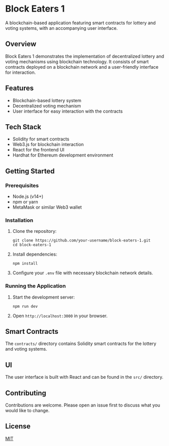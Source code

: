 # Block Eaters 1

A blockchain-based application featuring smart contracts for lottery and voting systems, with an accompanying user interface.

## Overview

Block Eaters 1 demonstrates the implementation of decentralized lottery and voting mechanisms using blockchain technology. It consists of smart contracts deployed on a blockchain network and a user-friendly interface for interaction.

## Features

- Blockchain-based lottery system
- Decentralized voting mechanism
- User interface for easy interaction with the contracts

## Tech Stack

- Solidity for smart contracts
- Web3.js for blockchain interaction
- React for the frontend UI
- Hardhat for Ethereum development environment

## Getting Started

### Prerequisites

- Node.js (v14+)
- npm or yarn
- MetaMask or similar Web3 wallet

### Installation

1. Clone the repository:
   ```
   git clone https://github.com/your-username/block-eaters-1.git
   cd block-eaters-1
   ```

2. Install dependencies:
   ```
   npm install
   ```

3. Configure your `.env` file with necessary blockchain network details.

### Running the Application

1. Start the development server:
   ```
   npm run dev
   ```

2. Open `http://localhost:3000` in your browser.

## Smart Contracts

The `contracts/` directory contains Solidity smart contracts for the lottery and voting systems.

## UI

The user interface is built with React and can be found in the `src/` directory.

## Contributing

Contributions are welcome. Please open an issue first to discuss what you would like to change.

## License

[MIT](https://choosealicense.com/licenses/mit/)
